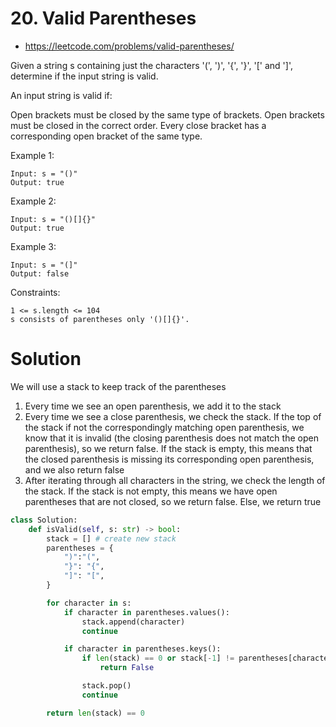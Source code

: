 # 20. Valid Parentheses

-   https://leetcode.com/problems/valid-parentheses/

Given a string s containing just the characters '(', ')', '{', '}', '[' and ']', determine if the input string is valid.

An input string is valid if:

Open brackets must be closed by the same type of brackets.
Open brackets must be closed in the correct order.
Every close bracket has a corresponding open bracket of the same type.

Example 1:

```
Input: s = "()"
Output: true
```

Example 2:

```
Input: s = "()[]{}"
Output: true
```

Example 3:

```
Input: s = "(]"
Output: false
```

Constraints:

```
1 <= s.length <= 104
s consists of parentheses only '()[]{}'.
```

# Solution

We will use a stack to keep track of the parentheses

1. Every time we see an open parenthesis, we add it to the stack
2. Every time we see a close parenthesis, we check the stack. If the top of the stack if not the correspondingly matching open parenthesis, we know that it is invalid (the closing parenthesis does not match the open parenthesis), so we return false. If the stack is empty, this means that the closed parenthesis is missing its corresponding open parenthesis, and we also return false
3. After iterating through all characters in the string, we check the length of the stack. If the stack is not empty, this means we have open parentheses that are not closed, so we return false. Else, we return true

```py
class Solution:
    def isValid(self, s: str) -> bool:
        stack = [] # create new stack
        parentheses = {
            ")":"(",
            "}": "{",
            "]": "[",
        }

        for character in s:
            if character in parentheses.values():
                stack.append(character)
                continue

            if character in parentheses.keys():
                if len(stack) == 0 or stack[-1] != parentheses[character]:
                    return False

                stack.pop()
                continue

        return len(stack) == 0
```
